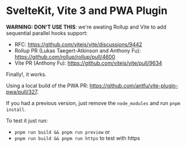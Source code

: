 # SvelteKit, Vite 3 and PWA Plugin

**WARNING: DON'T USE THIS**: we're awating Rollup and Vite to add sequential parallel hooks support:
- RFC: https://github.com/vitejs/vite/discussions/9442
- Rollup PR (Lukas Taegert-Atkinson and Anthony Fu): https://github.com/rollup/rollup/pull/4600
- Vite PR (Anthony Fu): https://github.com/vitejs/vite/pull/9634

Finally!, it works.

Using a local build of the PWA PR: https://github.com/antfu/vite-plugin-pwa/pull/327.

If you had a previous version, just remove the `node_modules` and run `pnpm install`.

To test it just run:
- `pnpm run build && pnpm run preview` or
- `pnpm run build && pnpm run https` to test with https
